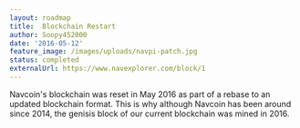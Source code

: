 ```yaml
---
layout: roadmap
title:  Blockchain Restart
author: Soopy452000
date: '2016-05-12'
feature_image: /images/uploads/navpi-patch.jpg
status: completed
externalUrl: https://www.navexplorer.com/block/1
---
```


Navcoin's blockchain was reset in May 2016 as part of a rebase to an updated blockchain format. This is why although Navcoin has been around since 2014, the genisis block of our current blockchain was mined in&nbsp;2016.
